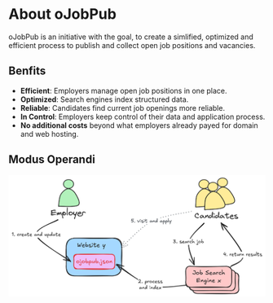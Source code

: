 # About oJobPub

oJobPub is an initiative with the goal, to create a simlified, optimized and efficient process to publish and collect open job positions and vacancies.

## Benfits

- **Efficient**: Employers manage open job positions in one place.
- **Optimized**: Search engines index structured data.
- **Reliable**: Candidates find current job openings more reliable.
- **In Control**: Employers keep control of their data and application process.
- **No additional costs** beyond what employers already payed for domain and web hosting.

## Modus Operandi

![](static/nutshell.png)
